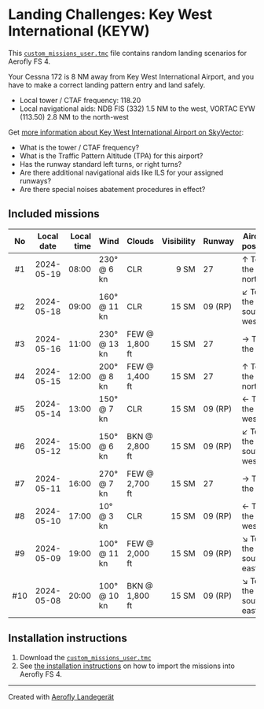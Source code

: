 # Landing Challenges: Key West International (KEYW)

This [`custom_missions_user.tmc`](./custom_missions_user.tmc) file contains random landing scenarios for Aerofly FS 4.

Your Cessna 172 is 8 NM away from Key West International Airport, and you have to make a correct landing pattern entry and land safely.

- Local tower / CTAF frequency: 118.20
- Local navigational aids: NDB FIS (332) 1.5 NM to the west, VORTAC EYW (113.50) 2.8 NM to the north-west

Get [more information about Key West International Airport on SkyVector](https://skyvector.com/airport/KEYW):

- What is the tower / CTAF frequency?
- What is the Traffic Pattern Altitude (TPA) for this airport?
- Has the runway standard left turns, or right turns?
- Are there additional navigational aids like ILS for your assigned runways?
- Are there special noises abatement procedures in effect?

## Included missions

| No  | Local date | Local time | Wind         | Clouds         | Visibility | Runway  | Aircraft position    |
| :-: | ---------- | ---------: | ------------ | -------------- | ---------: | ------- | -------------------- |
| #1  | 2024-05-19 |      08:00 | 230° @ 6 kn  | CLR            |       9 SM | 27      | ↑ To the north       |
| #2  | 2024-05-18 |      09:00 | 160° @ 11 kn | CLR            |      15 SM | 09 (RP) | ↙ To the south-west |
| #3  | 2024-05-16 |      11:00 | 230° @ 13 kn | FEW @ 1,800 ft |      15 SM | 27      | → To the east        |
| #4  | 2024-05-15 |      12:00 | 200° @ 8 kn  | FEW @ 1,400 ft |      15 SM | 27      | ↑ To the north       |
| #5  | 2024-05-14 |      13:00 | 150° @ 7 kn  | CLR            |      15 SM | 09 (RP) | ← To the west        |
| #6  | 2024-05-12 |      15:00 | 150° @ 6 kn  | BKN @ 2,800 ft |      15 SM | 09 (RP) | ↙ To the south-west |
| #7  | 2024-05-11 |      16:00 | 270° @ 7 kn  | FEW @ 2,700 ft |      15 SM | 27      | → To the east        |
| #8  | 2024-05-10 |      17:00 | 10° @ 3 kn   | CLR            |      15 SM | 09 (RP) | ← To the west        |
| #9  | 2024-05-09 |      19:00 | 100° @ 11 kn | FEW @ 2,000 ft |      15 SM | 09 (RP) | ↘ To the south-east |
| #10 | 2024-05-08 |      20:00 | 100° @ 10 kn | BKN @ 1,800 ft |      15 SM | 09 (RP) | ↘ To the south-east |

## Installation instructions

1. Download the [`custom_missions_user.tmc`](./custom_missions_user.tmc)
2. See [the installation instructions](https://fboes.github.io/aerofly-missions/docs/generic-installation.html) on how to import the missions into Aerofly FS 4.

---

Created with [Aerofly Landegerät](https://github.com/fboes/aerofly-patterns)
